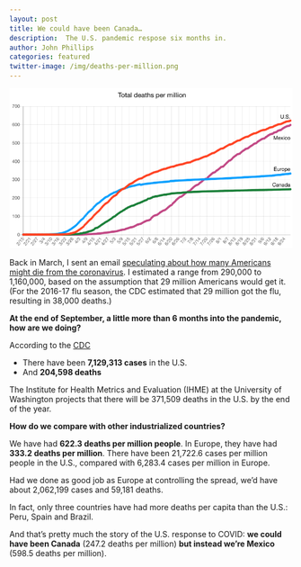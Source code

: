 ```yaml
---
layout: post
title: We could have been Canada…
description:  The U.S. pandemic respose six months in.
author: John Phillips
categories: featured  
twitter-image: /img/deaths-per-million.png
---
```


<img src="/img/deaths-per-million.png" class="full-width border" alt="Deaths per Million for U.S., Canada, Mexico and Europe">

Back in March, I sent an email [speculating about how many Americans might die from the coronavirus](/posts/I-dont-want-the-cure-to-be-worse-than-the-problem-itself/). I estimated a range from 290,000 to 1,160,000, based on the assumption that 29 million Americans would get it. (For the 2016-17 flu season, the CDC estimated that 29 million got the flu, resulting in 38,000 deaths.)

<!--more--> 

<a name="jump"></a>

**At the end of September, a little more than 6 months into the pandemic, how are we doing?**

According to the [CDC](https://covid.cdc.gov/covid-data-tracker/#cases_totalcases)

- There have been **7,129,313 cases** in the U.S.
- And **204,598 deaths**
 
The Institute for Health Metrics and Evaluation (IHME) at the University of Washington projects that there will be 371,509 deaths in the U.S. by the end of the year.

**How do we compare with other industrialized countries?**

We have had **622.3 deaths per million people**. In Europe, they have had **333.2 deaths per million**. There have been 21,722.6 cases per million people in the U.S., compared with 6,283.4 cases per million in Europe.

Had we done as good job as Europe at controlling the spread, we’d have about 2,062,199 cases and 59,181 deaths.

In fact, only three countries have had more deaths per capita than the U.S.: Peru, Spain and Brazil.

And that’s pretty much the story of the U.S. response to COVID: **we could have been Canada** (247.2 deaths per million) **but instead we’re Mexico** (598.5 deaths per million).


